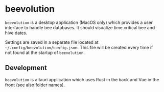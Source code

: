 # beevolution

`beevolution` is a desktop application (MacOS only) which provides a user interface to handle bee databases. It should visualize time critical bee and hive dates.

Settings are saved in a separate file located at `~/.config/beevolution/config.json`. This file will be created every time if not found at the startup of `beevolution`.

## Development

`beevolution` is a tauri application which uses Rust in the back and Vue in the front (see also folder names).
